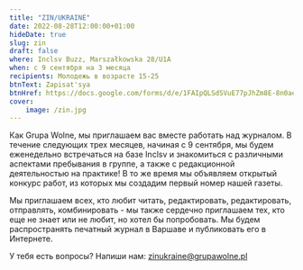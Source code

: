 ```yaml
---
title: "ZIN/UKRAINE"
date: 2022-08-28T12:00:00+01:00
hideDate: true
slug: zin
draft: false
where: Inclsv Buzz, Marszałkowska 28/U1A 
when: с 9 сентября на 3 месяца
recipients: Молодежь в возрасте 15-25 
btnText: Zapisat'sya
btnHref: https://docs.google.com/forms/d/e/1FAIpQLSdSVuE77pJhZm8E-8n0aelU8LPNn5DmxQVYaBtbtScqdzzZ_g/viewform
cover:
    image: /zin.jpg
---
```


Как Grupa Wolne, мы приглашаем вас вместе работать над журналом. В течение следующих трех месяцев, начиная с 9 сентября, мы будем еженедельно встречаться на базе Inclsv и знакомиться с различными аспектами пребывания в группе, а также с редакционной деятельностью на практике! В то же время мы объявляем открытый конкурс работ, из которых мы создадим первый номер нашей газеты.

Мы приглашаем всех, кто любит читать, редактировать, редактировать, отправлять, комбинировать - мы также сердечно приглашаем тех, кто еще не знает или не любит, но хотел бы попробовать. Мы будем распространять печатный журнал в Варшаве и публиковать его в Интернете.

У тебя есть вопросы? Напиши нам: zinukraine@grupawolne.pl

